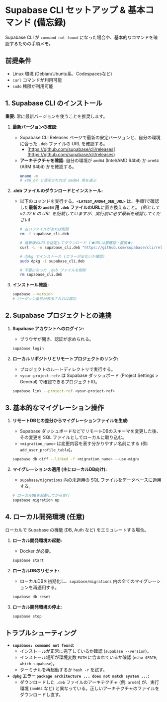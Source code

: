 # Supabase CLI セットアップ & 基本コマンド (備忘録)

Supabase CLI が `command not found` になった場合や、基本的なコマンドを確認するための手順メモ。

## 前提条件

* Linux 環境 (Debian/Ubuntu系、Codespacesなど)
* `curl` コマンドが利用可能
* `sudo` 権限が利用可能

## 1. Supabase CLI のインストール

**重要:** 常に最新バージョンを使うことを推奨します。

1.  **最新バージョンの確認:**
    * Supabase CLI Releases ページで最新の安定バージョンと、自分の環境に合った `.deb` ファイルの URL を確認する。
        * [https://github.com/supabase/cli/releases](https://github.com/supabase/cli/releases)
    * **アーキテクチャを確認:** 自分の環境が `amd64` (Intel/AMD 64bit) か `arm64` (ARM 64bit) かを確認する。
        ```bash
        uname -m
        # x86_64 と表示されれば amd64 用を選ぶ
        ```

2.  **.deb ファイルのダウンロードとインストール:**
    * 以下のコマンドを実行する。**`<LATEST_AMD64_DEB_URL>`** は、手順1で確認した**最新の `amd64` 用 `.deb` ファイルのURL**に置き換えること。
        *(例として v2.22.6 の URL を記載していますが、実行前に必ず最新を確認してください)*
        ```bash
        # 古いファイルがあれば削除
        rm -f supabase_cli.deb

        # 最新版のURLを指定してダウンロード (★URLは要確認・置換★)
        curl -L -o supabase_cli.deb "https://github.com/supabase/cli/releases/download/v1.181.1/supabase_1.181.1_linux_amd64.deb" # 例: v1.181.1

        # dpkg でインストール (エラーが出ないか確認)
        sudo dpkg -i supabase_cli.deb

        # 不要になった .deb ファイルを削除
        rm supabase_cli.deb
        ```

3.  **インストール確認:**
    ```bash
    supabase --version
    # バージョン番号が表示されれば成功
    ```

## 2. Supabase プロジェクトとの連携

1.  **Supabase アカウントへのログイン:**
    * ブラウザが開き、認証が求められる。
    ```bash
    supabase login
    ```

2.  **ローカルリポジトリとリモートプロジェクトのリンク:**
    * プロジェクトのルートディレクトリで実行する。
    * `<your-project-ref>` は Supabase ダッシュボード (Project Settings > General) で確認できるプロジェクトID。
    ```bash
    supabase link --project-ref <your-project-ref>
    ```

## 3. 基本的なマイグレーション操作

1.  **リモートDBとの差分からマイグレーションファイルを生成:**
    * Supabase ダッシュボードなどでリモートDBのスキーマを変更した後、その変更を SQL ファイルとしてローカルに取り込む。
    * `<migration_name>` は変更内容を表す分かりやすい名前にする (例: `add_user_profile_table`)。
    ```bash
    supabase db diff --linked -f <migration_name> --use-migra
    ```

2.  **マイグレーションの適用 (主にローカルDB向け):**
    * `supabase/migrations` 内の未適用の SQL ファイルをデータベースに適用する。
    ```bash
    # ローカルDBを起動してから実行
    supabase migration up
    ```

## 4. ローカル開発環境 (任意)

ローカルで Supabase の機能 (DB, Auth など) をエミュレートする場合。

1.  **ローカル開発環境の起動:**
    * Docker が必要。
    ```bash
    supabase start
    ```

2.  **ローカルDBのリセット:**
    * ローカルDBを初期化し、`supabase/migrations` 内の全てのマイグレーションを再適用する。
    ```bash
    supabase db reset
    ```

3.  **ローカル開発環境の停止:**
    ```bash
    supabase stop
    ```

## トラブルシューティング

* **`supabase: command not found`:**
    * インストールが正常に完了しているか確認 (`supabase --version`)。
    * インストール場所が環境変数 `PATH` に含まれているか確認 (`echo $PATH`, `which supabase`)。
    * ターミナルを再起動するか `hash -r` を試す。
* **`dpkg` エラー `package architecture ... does not match system ...`:**
    * ダウンロードした `.deb` ファイルのアーキテクチャ (例: `arm64`) が、実行環境 (`amd64` など) と異なっている。正しいアーキテクチャのファイルをダウンロードし直す。